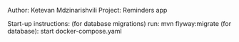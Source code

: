 Author: Ketevan Mdzinarishvili
Project: Reminders app

Start-up instructions: 
(for database migrations) run: mvn flyway:migrate
(for database): start docker-compose.yaml